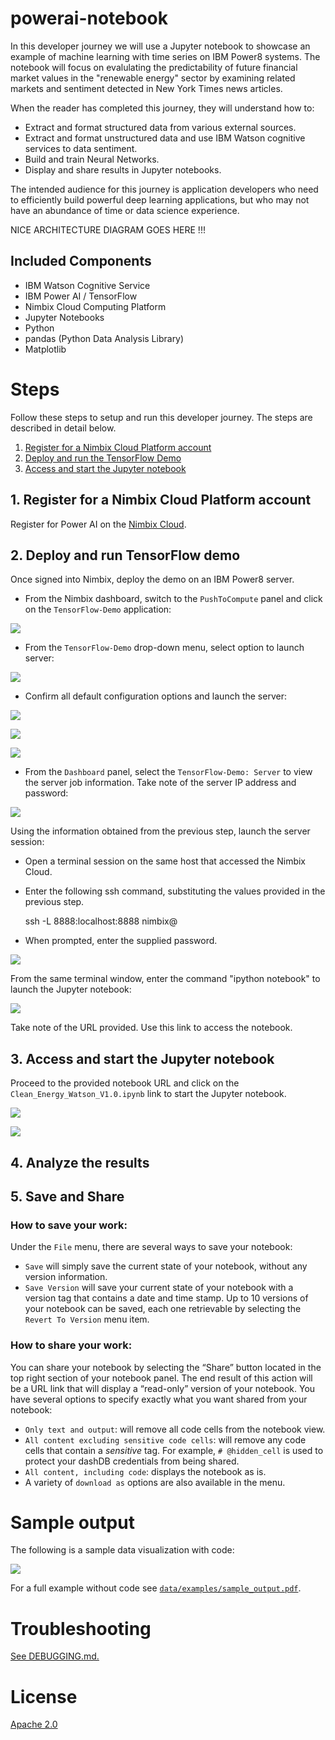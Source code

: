 # powerai-notebook

In this developer journey we will use a Jupyter notebook to showcase an
example of machine learning with time series on IBM Power8 systems. The
notebook will focus on evalulating the predictability of future
financial market values in the "renewable energy" sector by examining
related markets and sentiment detected in New York Times news articles.

When the reader has completed this journey, they will understand how to:

* Extract and format structured data from various external sources.
* Extract and format unstructured data and use IBM Watson cognitive
services to data sentiment.
* Build and train Neural Networks.
* Display and share results in Jupyter notebooks.

The intended audience for this journey is application developers who need
to efficiently build powerful deep learning applications, but who may
not have an abundance of time or data science experience.

NICE ARCHITECTURE DIAGRAM GOES HERE !!!

## Included Components

* IBM Watson Cognitive Service
* IBM Power AI / TensorFlow
* Nimbix Cloud Computing Platform
* Jupyter Notebooks
* Python
* pandas (Python Data Analysis Library)
* Matplotlib

# Steps

Follow these steps to setup and run this developer journey. The steps are
described in detail below.

1. [Register for a Nimbix Cloud Platform account](#1-register-for-nimbix)
2. [Deploy and run the TensorFlow Demo](#2-deploy-tensor-flow-demo)
3. [Access and start the Jupyter notebook](#3-start-notebook)

## 1. Register for a Nimbix Cloud Platform account

Register for Power AI on the [Nimbix Cloud](https://platform.jarvice.com/login-page).

## 2. Deploy and run TensorFlow demo

Once signed into Nimbix, deploy the demo on an IBM Power8 server.

* From the Nimbix dashboard, switch to the ``PushToCompute`` panel and
click on the ``TensorFlow-Demo`` application:

![](doc/source/images/nimbix-select-demo.png)

* From the ``TensorFlow-Demo`` drop-down menu, select option to launch
server:

![](doc/source/images/nimbix-launch-server.png)

* Confirm all default configuration options and launch the server:

![](doc/source/images/nimbix-server-config.png)

![](doc/source/images/nimbix-confirm-server.png)

![](doc/source/images/nimbix-response.png)

* From the ``Dashboard`` panel, select the ``TensorFlow-Demo: Server``
to view the server job information. Take note of the server IP address
and password:

![](doc/source/images/nimbix-server-creds.png)

Using the information obtained from the previous step, launch the server
session:

* Open a terminal session on the same host that accessed the Nimbix Cloud.
* Enter the following ssh command, substituting the values provided in
the previous step.

    ssh -L 8888:localhost:8888 nimbix@<server ip addr>
* When prompted, enter the supplied password.

![](doc/source/images/nimbix-ssh-session.png)

From the same terminal window, enter the command "ipython notebook" to
launch the Jupyter notebook:

![](doc/source/images/nimbix-launch-notebook.png)

Take note of the URL provided. Use this link to access the notebook.

## 3. Access and start the Jupyter notebook

Proceed to the provided notebook URL and click on the
``Clean_Energy_Watson_V1.0.ipynb`` link to start the Jupyter notebook.

![](doc/source/images/jupyter-nb-contents.png)

![](doc/source/images/nb-start-page.png)

## 4. Analyze the results

## 5. Save and Share

### How to save your work:

Under the `File` menu, there are several ways to save your notebook:

* `Save` will simply save the current state of your notebook, without any version
  information.
* `Save Version` will save your current state of your notebook with a version tag
  that contains a date and time stamp. Up to 10 versions of your notebook can be
  saved, each one retrievable by selecting the `Revert To Version` menu item.

### How to share your work:

You can share your notebook by selecting the “Share” button located in the top
right section of your notebook panel. The end result of this action will be a URL
link that will display a “read-only” version of your notebook. You have several
options to specify exactly what you want shared from your notebook:

* `Only text and output`: will remove all code cells from the notebook view.
* `All content excluding sensitive code cells`:  will remove any code cells
  that contain a *sensitive* tag. For example, `# @hidden_cell` is used to protect
  your dashDB credentials from being shared.
* `All content, including code`: displays the notebook as is.
* A variety of `download as` options are also available in the menu.

# Sample output

The following is a sample data visualization with code:

![](doc/source/images/output.png)

For a full example without code see [`data/examples/sample_output.pdf`](data/examples/sample_output.pdf).

# Troubleshooting

[See DEBUGGING.md.](DEBUGGING.md)

# License

[Apache 2.0](LICENSE)
